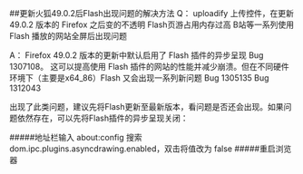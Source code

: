 
##更新火狐49.0.2后Flash出现问题的解决方法
Q：
uploadify 上传控件，在更新 49.0.2 版本的 Firefox 之后变的不透明
Flash页游占用内存过高
B站等一系列使用 Flash 播放的网站全屏后出现问题

A：
Firefox 49.0.2 版本的更新中默认启用了 Flash 插件的异步呈现 Bug 1307108。 这可以提高使用 Flash 插件的网站的性能并减少崩溃。但在不同硬件环境下（主要是x64_86）Flash 又会出现一系列新问题 Bug 1305135 Bug 1312043

出现了此类问题，建议先将Flash更新至最新版本，看问题是否还会出现。如果问题依然存在，可以先将Flash插件的异步呈现关闭：

#####地址栏输入 about:config 搜索 dom.ipc.plugins.asyncdrawing.enabled，双击将值改为 false
#####重启浏览器